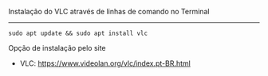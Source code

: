 Instalação do VLC através de linhas de comando no Terminal

____________________

```
sudo apt update && sudo apt install vlc
```

Opção de instalação pelo site
 - VLC: https://www.videolan.org/vlc/index.pt-BR.html
